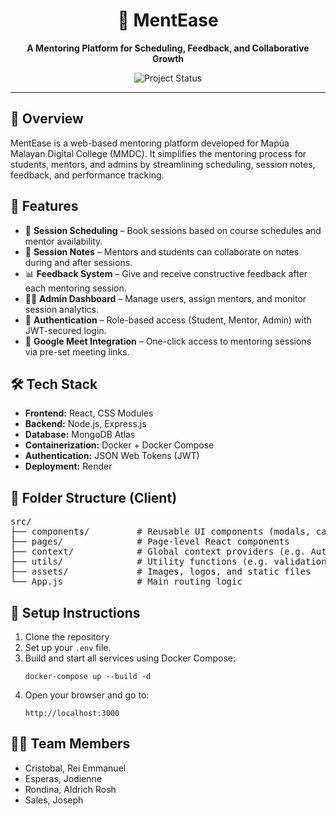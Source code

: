<h1 align="center">📘 MentEase</h1>
<p align="center"><strong>A Mentoring Platform for Scheduling, Feedback, and Collaborative Growth</strong></p>

<p align="center">
  <img src="https://img.shields.io/badge/status-in%20development-blue" alt="Project Status">
</p>

<hr/>

<h2>🚀 Overview</h2>
<p>
MentEase is a web-based mentoring platform developed for Mapúa Malayan Digital College (MMDC). It simplifies the mentoring process for students, mentors, and admins by streamlining scheduling, session notes, feedback, and performance tracking.
</p>

<h2>🎯 Features</h2>
<ul>
  <li>📅 <strong>Session Scheduling</strong> – Book sessions based on course schedules and mentor availability.</li>
  <li>📝 <strong>Session Notes</strong> – Mentors and students can collaborate on notes during and after sessions.</li>
  <li>📊 <strong>Feedback System</strong> – Give and receive constructive feedback after each mentoring session.</li>
  <li>👩‍🏫 <strong>Admin Dashboard</strong> – Manage users, assign mentors, and monitor session analytics.</li>
  <li>🔐 <strong>Authentication</strong> – Role-based access (Student, Mentor, Admin) with JWT-secured login.</li>
  <li>📎 <strong>Google Meet Integration</strong> – One-click access to mentoring sessions via pre-set meeting links.</li>
</ul>

<h2>🛠️ Tech Stack</h2>
<ul>
  <li><strong>Frontend:</strong> React, CSS Modules</li>
  <li><strong>Backend:</strong> Node.js, Express.js</li>
  <li><strong>Database:</strong> MongoDB Atlas</li>
  <li><strong>Containerization:</strong> Docker + Docker Compose</li>
  <li><strong>Authentication:</strong> JSON Web Tokens (JWT)</li>
  <li><strong>Deployment:</strong> Render</li>
</ul>

<h2>📂 Folder Structure (Client)</h2>

<pre>
src/
├── components/         # Reusable UI components (modals, cards, etc.)
├── pages/              # Page-level React components
├── context/            # Global context providers (e.g. Auth, CourseColor)
├── utils/              # Utility functions (e.g. validation, formatting)
├── assets/             # Images, logos, and static files
└── App.js              # Main routing logic
</pre>

<h2>🔧 Setup Instructions</h2>

<ol>
  <li>Clone the repository</li>
  <li>Set up your <code>.env</code> file.</li>
  <li>Build and start all services using Docker Compose:
    <pre><code>docker-compose up --build -d</code></pre>
  </li>
  <li>Open your browser and go to:
    <pre><code>http://localhost:3000</code></pre>
  </li>
</ol>

<h2>🧑‍💻 Team Members</h2>
<ul>
  <li>Cristobal, Rei Emmanuel</li>
  <li>Esperas, Jodienne</li>
  <li>Rondina, Aldrich Rosh</li>
  <li>Sales, Joseph</li>
</ul>

